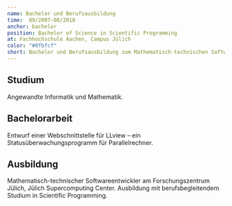 ```yaml
---
name: Bachelor und Berufsausbildung
time:  09/2007–08/2010
anchor: bachelor
position: Bachelor of Science in Scientific Programming
at: Fachhochschule Aachen, Campus Jülich
color: "#0fbfcf"
short: Bachelor und Berufsausbildung zum Mathematisch-technischen Softwareentwickler
---
```


## Studium
Angewandte Informatik und Mathematik.

## Bachelorarbeit
Entwurf einer Webschnittstelle für LLview – ein Statusüberwachungsprogramm
für Parallelrechner.

## Ausbildung
Mathematisch-technischer Softwareentwickler am Forschungszentrum Jülich, Jülich Supercomputing Center.
Ausbildung mit berufsbegleitendem Studium in Scientific Programming.